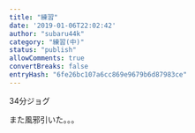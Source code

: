 ```yaml
---
title: "練習"
date: '2019-01-06T22:02:42'
author: "subaru44k"
category: "練習(中)"
status: "publish"
allowComments: true
convertBreaks: false
entryHash: "6fe26bc107a6cc869e9679b6d87983ce"
---
```

34分ジョグ

また風邪引いた。。。
